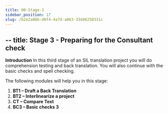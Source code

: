 ```yaml
---
title: 00-Stage-3
sidebar_position: 17
slug: /b2e2a08b-d0f4-4a7d-a063-33d46250331c
---
```




## -- title: Stage 3 - Preparing for the Consultant check


**Introduction**
In this third stage of an SIL translation project you will do comprehension testing and back translation. You will also continue with the basic checks and spell checking.


The following modules will help you in this stage:

1. **BT1 – Draft a Back Translation**
1. **BT2 – Interlinearize a project**
1. **CT – Compare Text**
1. **BC3 – Basic checks 3**
